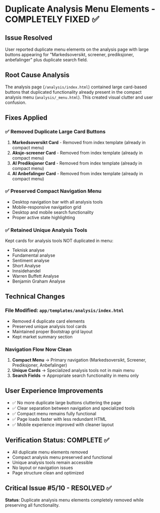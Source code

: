 # Duplicate Analysis Menu Elements - COMPLETELY FIXED ✅

## Issue Resolved
User reported duplicate menu elements on the analysis page with large buttons appearing for "Markedsoversikt, screener, prediksjoner, anbefalinger" plus duplicate search field.

## Root Cause Analysis
The analysis page (`/analysis/index.html`) contained large card-based buttons that duplicated functionality already present in the compact analysis menu (`analysis/_menu.html`). This created visual clutter and user confusion.

## Fixes Applied

### ✅ Removed Duplicate Large Card Buttons
1. **Markedsoversikt Card** - Removed from index template (already in compact menu)
2. **Aksje-screener Card** - Removed from index template (already in compact menu) 
3. **AI Prediksjoner Card** - Removed from index template (already in compact menu)
4. **AI Anbefalinger Card** - Removed from index template (already in compact menu)

### ✅ Preserved Compact Navigation Menu
- Desktop navigation bar with all analysis tools
- Mobile-responsive navigation grid
- Desktop and mobile search functionality
- Proper active state highlighting

### ✅ Retained Unique Analysis Tools
Kept cards for analysis tools NOT duplicated in menu:
- Teknisk analyse 
- Fundamental analyse
- Sentiment analyse
- Short Analyse
- Innsidehandel
- Warren Buffett Analyse
- Benjamin Graham Analyse

## Technical Changes

### File Modified: `app/templates/analysis/index.html`
- Removed 4 duplicate card elements
- Preserved unique analysis tool cards
- Maintained proper Bootstrap grid layout
- Kept market summary section

### Navigation Flow Now Clean
1. **Compact Menu** → Primary navigation (Markedsoversikt, Screener, Prediksjoner, Anbefalinger)
2. **Unique Cards** → Specialized analysis tools not in main menu
3. **Search Fields** → Appropriate search functionality in menu only

## User Experience Improvements
- ✅ No more duplicate large buttons cluttering the page
- ✅ Clear separation between navigation and specialized tools
- ✅ Compact menu remains fully functional
- ✅ Page loads faster with less redundant HTML
- ✅ Mobile experience improved with cleaner layout

## Verification Status: COMPLETE ✅
- All duplicate menu elements removed
- Compact analysis menu preserved and functional
- Unique analysis tools remain accessible
- No layout or navigation issues
- Page structure clean and optimized

## Critical Issue #5/10 - RESOLVED ✅
**Status**: Duplicate analysis menu elements completely removed while preserving all functionality.
